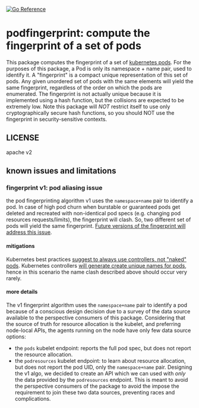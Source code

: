 [![Go Reference](https://pkg.go.dev/badge/github.com/k8stopologyawareschedwg/podfingerprint.svg)](https://pkg.go.dev/github.com/k8stopologyawareschedwg/podfingerprint)

# podfingerprint: compute the fingerprint of a set of pods

This package computes the fingerprint of a set of [kubernetes pods](https://kubernetes.io/docs/concepts/workloads/pods).
For the purposes of this package, a Pod is only its namespace + name pair, used to identify it.
A "fingerprint" is a compact unique representation of this set of pods.
Any given unordered set of pods with the same elements will yield the same fingerprint, regardless of the order on which the pods are enumerated.
The fingerprint is not actually unique because it is implemented using a hash function, but the collisions are expected to be extremely low.
Note this package will *NOT* restrict itself to use only cryptographically secure hash functions, so you should NOT use the fingerprint in security-sensitive contexts.

## LICENSE

apache v2

## known issues and limitations

### fingerprint v1: pod aliasing issue

the pod fingerprinting algorithm v1 uses the `namespace+name` pair to identify a pod. In case of high pod churn when burstable or guaranteed pods get deleted and
recreated with non-identical pod specs (e.g. changing pod resources requests/limits), the fingerprint will clash. So, two different set of pods will yield
the same fingerprint. [Future versions of the fingerprint will address this issue](https://github.com/k8stopologyawareschedwg/podfingerprint/issues/3).

#### mitigations

Kubernetes best practices [suggest to always use controllers, not "naked" pods](https://kubernetes.io/docs/concepts/configuration/overview/#naked-pods-vs-replicasets-deployments-and-jobs).
Kubernetes controllers [will generate create unique names for pods](https://github.com/kubernetes/kubernetes/blob/v1.24.1/pkg/controller/controller_utils.go#L553),
hence in this scenario the name clash described above should occur very rarely.

#### more details

The v1 fingerprint algorithm uses the `namespace+name` pair to identify a pod because of a conscious design decision due to a survey of the data source available
to the perspective consumers of this package.
Considering that the source of truth for resource allocation is the kubelet, and preferring node-local APIs, the agents running on the node have only few
data source options:
- the `pods` kubelet endpoint: reports the full pod spec, but does not report the resource allocation.
- the `podresources` kubelet endpoint: to learn about resource allocation, but does not report the pod UID, only the `namespace+name` pair.
Designing the v1 algo, we decided to create an API which we can used with _only_ the data provided by the `podresources` endpoint.
This is meant to avoid the perspective consumers of the package to avoid the impose the requirement to join these two data sources, preventing races and complications.

